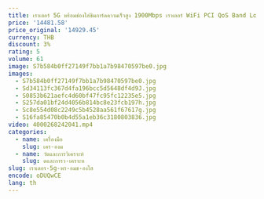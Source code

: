 ```yaml
---
title: เราเตอร์ 5G พร้อมช่องใส่ซิมการ์ดความเร็วสูง 1900Mbps เราเตอร์ WiFi PCI QoS Band Lock Home Office 4G 5G CPE
price: '14481.58'
price_original: '14929.45'
currency: THB
discount: 3%
rating: 5
volume: 61
image: S7b584b0ff27149f7bb1a7b98470597be0.jpg
images:
  - S7b584b0ff27149f7bb1a7b98470597be0.jpg
  - Sd34113fc367d4fa196bcc5d5648df4d9J.jpg
  - S0853b621aefc4d60bf47fc95fc12235e5.jpg
  - S257da01bf24d4056b814bc8e23fcb197h.jpg
  - Sc8e554d08c2249c5b4528aa561f67617g.jpg
  - S16fa85470b0b4d55a1eb36c3180803836.jpg
video: 4000268242041.mp4
categories:
  - name: เครื่องมือ
    slug: เคร-องม
  - name: วัดและการวิเคราะห์
    slug: ดและการว-เคราะห
slug: เราเตอร-5g-พร-อมช-องใส
encode: oDUQwCE
lang: th
---
```

  